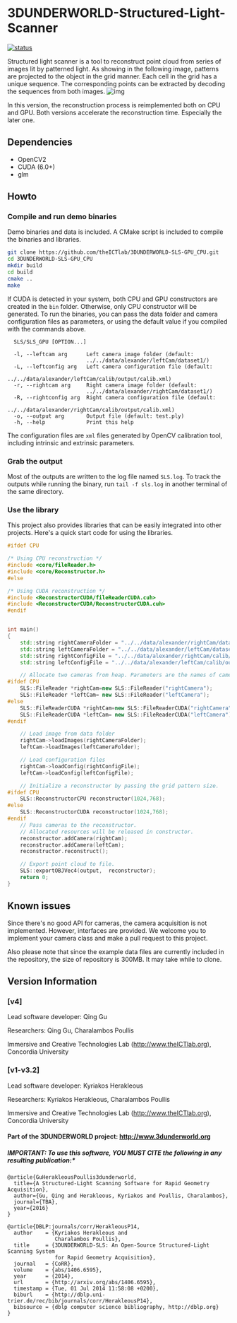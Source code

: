 # 3DUNDERWORLD-Structured-Light-Scanner
[![status](http://joss.theoj.org/papers/4329bcbc7bba33961a5e749dcacb995b/status.svg)](http://joss.theoj.org/papers/4329bcbc7bba33961a5e749dcacb995b)

Structured light scanner is a tool to reconstruct point cloud from series of images lit by patterned light. As showing in the following image, patterns are projected to the object in the grid manner. Each cell in the grid has a unique sequence. The corresponding points can be extracted by decoding the sequences from both images.
![img](https://raw.githubusercontent.com/theICTlab/3DUNDERWORLD-SLS-GPU_CPU/dev/screenshots/flow.png)

In this version, the reconstruction process is reimplemented both on CPU and GPU. Both versions accelerate the reconstruction time. Especially the later one. 

## Dependencies
* OpenCV2
* CUDA (6.0+)
* glm

## Howto
### Compile and run demo binaries
Demo binaries and data is included.  A CMake script is included to compile the binaries and libraries. 
```bash
git clone https://github.com/theICTlab/3DUNDERWORLD-SLS-GPU_CPU.git
cd 3DUNDERWORLD-SLS-GPU_CPU
mkdir build
cd build
cmake ..
make
```
If CUDA is detected in your system, both CPU and GPU constructors are created in the `bin` folder. Otherwise, only CPU constructor will be generated. To run the binaries, you can pass the data folder and camera configuration files as parameters, or using the default value if you compiled with the commands above.
```
  SLS/SLS_GPU [OPTION...]

  -l, --leftcam arg      Left camera image folder (default:
                         ../../data/alexander/leftCam/dataset1/)
  -L, --leftconfig arg   Left camera configuration file (default:
                         ../../data/alexander/leftCam/calib/output/calib.xml)
  -r, --rightcam arg     Right camera image folder (default:
                         ../../data/alexander/rightCam/dataset1/)
  -R, --rightconfig arg  Right camera configuration file (default:
                         ../../data/alexander/rightCam/calib/output/calib.xml)
  -o, --output arg       Output file (default: test.ply)
  -h, --help             Print this help
```
The configuration files are `xml` files generated by OpenCV calibration tool, including intrinsic and extrinsic parameters. 

### Grab the output
Most of the outputs are written to the log file named `SLS.log`. To track the outputs while running the binary, run `tail -f sls.log` in another terminal of the same directory. 

### Use the library

This project also provides libraries that can be easily integrated into other projects. Here's a quick start code for using the libraries.

```C++
#ifdef CPU

/* Using CPU reconstruction */
#include <core/fileReader.h>
#include <core/Reconstructor.h>
#else

/* Using CUDA reconstruction */
#include <ReconstructorCUDA/fileReaderCUDA.cuh>
#include <ReconstructorCUDA/ReconstructorCUDA.cuh>
#endif


int main()
{
    std::string rightCameraFolder = "../../data/alexander/rightCam/dataset1/"
    std::string leftCameraFolder = "../../data/alexander/leftCam/dataset1/"
    std::string rightConfigFile = "../../data/alexander/rightCam/calib/output/calib.xml"
    std::string leftConfigFile = "../../data/alexander/leftCam/calib/output/calib.xml"

    // Allocate two cameras from heap. Parameters are the names of cameras. 
#ifdef CPU
    SLS::FileReader *rightCam=new SLS::FileReader("rightCamera");
    SLS::FileReader *leftCam= new SLS::FileReader("leftCamera");
#else
    SLS::FileReaderCUDA *rightCam=new SLS::FileReaderCUDA("rightCamera");
    SLS::FileReaderCUDA *leftCam= new SLS::FileReaderCUDA("leftCamera");
#endif

    // Load image from data folder
    rightCam->loadImages(rightCameraFolder);
    leftCam->loadImages(leftCameraFolder);

    // Load configuration files
    rightCam->loadConfig(rightConfigFile);
    leftCam->loadConfig(leftConfigFile);

    // Initialize a reconstructor by passing the grid pattern size. 
#ifdef CPU
    SLS::ReconstructorCPU reconstructor(1024,768);
#else
    SLS::ReconstructorCUDA reconstructor(1024,768);
#endif
    // Pass cameras to the reconstructor.
    // Allocated resources will be released in constructor.
    reconstructor.addCamera(rightCam);
    reconstructor.addCamera(leftCam);
    reconstructor.reconstruct();

    // Export point cloud to file.
    SLS::exportOBJVec4(output,  reconstructor);
    return 0;
}
```

## Known issues

Since there's no good API for cameras, the camera acquisition is not implemented. However, interfaces are provided.
We welcome you to implement your camera class and make a pull request to this project.

Also please note that since the example data files are currently included in the repository, the size of repository is 300MB. It may take while to clone. 

## Version Information

### [v4] 
Lead software developer: Qing Gu
     
Researchers: Qing Gu, Charalambos Poullis
     
Immersive and Creative Technologies Lab (http://www.theICTlab.org), Concordia University

### [v1-v3.2] 

Lead software developer: Kyriakos Herakleous

Researchers: Kyriakos Herakleous, Charalambos Poullis

Immersive and Creative Technologies Lab (http://www.theICTlab.org), Concordia University


#### Part of the 3DUNDERWORLD project: http://www.3dunderworld.org

##### IMPORTANT: To use this software, YOU MUST CITE the following in any resulting publication:*

```
@article{GuHerakleousPoullis3dunderworld,
  title={A Structured-Light Scanning Software for Rapid Geometry Acquisition},
  author={Gu, Qing and Herakleous, Kyriakos and Poullis, Charalambos},
  journal={TBA},
  year={2016}
}

@article{DBLP:journals/corr/HerakleousP14,
  author    = {Kyriakos Herakleous and
               Charalambos Poullis},
  title     = {3DUNDERWORLD-SLS: An Open-Source Structured-Light Scanning System
               for Rapid Geometry Acquisition},
  journal   = {CoRR},
  volume    = {abs/1406.6595},
  year      = {2014},
  url       = {http://arxiv.org/abs/1406.6595},
  timestamp = {Tue, 01 Jul 2014 11:58:08 +0200},
  biburl    = {http://dblp.uni-trier.de/rec/bib/journals/corr/HerakleousP14},
  bibsource = {dblp computer science bibliography, http://dblp.org}
}
```
